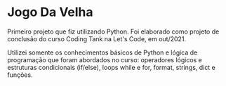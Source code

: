 # Jogo Da Velha

Primeiro projeto que fiz utilizando Python. Foi elaborado como projeto de conclusão do curso Coding Tank na Let's Code, em out/2021.

Utilizei somente os conhecimentos básicos de Python e lógica de programação que foram abordados no curso: operadores lógicos e estruturas condicionais (if/else), loops while e for, format, strings, dict e funções.
